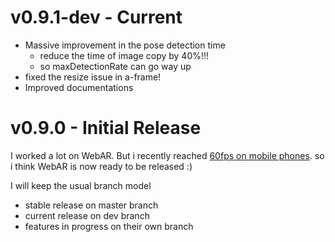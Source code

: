 # v0.9.1-dev - Current

- Massive improvement in the pose detection time
  - reduce the time of image copy by 40%!!!
  - so maxDetectionRate can go way up
- fixed the resize issue in a-frame!
- Improved documentations

# v0.9.0 - Initial Release

I worked a lot on WebAR. But i recently reached [60fps on mobile phones](https://twitter.com/jerome_etienne/status/831333879810236421).
so i think WebAR is now ready to be released :)

I will keep the usual branch model

- stable release on master branch
- current release on dev branch
- features in progress on their own branch
